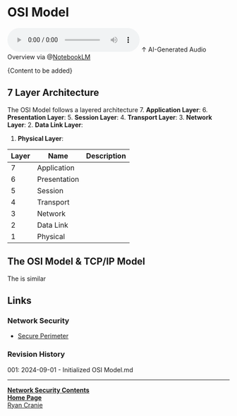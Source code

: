 # OSI Model

<audio controls>
    <source src="https://github.com/ryancranie/notes/raw/refs/heads/main/Attachments/Audio/OSI Model.mp3" type="audio/mpeg">
    Your browser does not support the audio tag.
</audio>
↑ AI-Generated Audio Overview via @<a href="https://notebooklm.google/">NotebookLM</a>

{Content to be added}

## 7 Layer Architecture
The OSI Model follows a layered architecture
7. **Application Layer**:
6. **Presentation Layer**:
5. **Session Layer**:
4. **Transport Layer**:
3. **Network Layer**:
2. **Data Link Layer**:
1. **Physical Layer**:

| Layer | Name         | Description |
| ----- | ------------ | ----------- |
| 7     | Application  |             |
| 6     | Presentation |             |
| 5     | Session      |             |
| 4     | Transport    |             |
| 3     | Network      |             |
| 2     | Data Link    |             |
| 1     | Physical     |             |

## The OSI Model & TCP/IP Model
The is similar 

## Links
### Network Security

- [Secure Perimeter](https://notes.ryancranie.com/Notes/Network%20Security/Secure%20Perimeter)


### Revision History
001: 2024-09-01 - Initialized OSI Model.md

---
<b>[Network Security Contents](https://notes.ryancranie.com/Contents/Network%20Security%20Contents)<br>[Home Page](https://notes.ryancranie.com)<br></b>[Ryan Cranie](https://www.ryancranie.com)